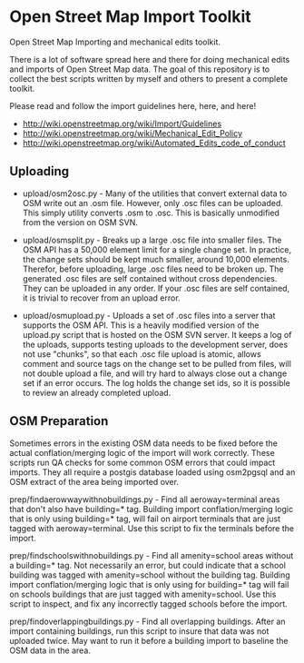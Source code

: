 Open Street Map Import Toolkit
==================

Open Street Map Importing and mechanical edits toolkit. 

There is a lot of software spread here and there for doing mechanical edits and imports of Open Street Map data. The goal of this repository is to collect the best scripts written by myself and others to present a complete toolkit.

Please read and follow the import guidelines here, here, and here!

- http://wiki.openstreetmap.org/wiki/Import/Guidelines
- http://wiki.openstreetmap.org/wiki/Mechanical_Edit_Policy
- http://wiki.openstreetmap.org/wiki/Automated_Edits_code_of_conduct

Uploading
------------------

 - upload/osm2osc.py - Many of the utilities that convert external data to OSM write out an .osm file. However, only .osc files can be uploaded. This simply utility converts .osm to .osc. This is basically unmodified from the version on OSM SVN.

 - upload/osmsplit.py - Breaks up a large .osc file into smaller files. The OSM API has a 50,000 element limit for a single change set. In practice, the change sets should be kept much smaller, around 10,000 elements. Therefor, before uploading, large .osc files need to be broken up. The generated .osc files are self contained without cross dependencies. They can be uploaded in any order. If your .osc files are self contained, it is trivial to recover from an upload error.

 - upload/osmupload.py - Uploads a set of .osc files into a server that supports the OSM API. This is a heavily modified version of the upload.py script that is hosted on the OSM SVN server. It keeps a log of the uploads, supports testing uploads to the development server, does not use "chunks", so that each .osc file upload is atomic, allows comment and source tags on the change set to be pulled from files, will not double upload a file, and will try hard to always close out a change set if an error occurs. The log holds the change set ids, so it is possible to review an already completed upload.

OSM Preparation
------------------

Sometimes errors in the existing OSM data needs to be fixed before the actual conflation/merging logic of the import will work correctly. These scripts run QA checks for some common OSM errors that could impact imports. They all require a postgis database loaded using osm2pgsql and an OSM extract of the area being imported over.

prep/findaerowwaywithnobuildings.py - Find all aeroway=terminal areas that don't also have building=* tag. Building import conflation/merging logic that is only using building=* tag, will fail on airport terminals that are just tagged with aeroway=terminal. Use this script to fix the terminals before the import.

prep/findschoolswithnobuildings.py - Find all amenity=school areas without a building=* tag. Not necessarily an error, but could indicate that a school building was tagged with amenity=school without the building tag. Building import conflation/merging logic that is only using for building=* tag will fail on schools buildings that are just tagged with amenity=school. Use this script to inspect, and fix any incorrectly tagged schools before the import.

prep/findoverlappingbuildings.py - Find all overlapping buildings. After an import containing buildings, run this script to insure that data was not uploaded twice. May want to run it before a building import to baseline the OSM data in the area. 



